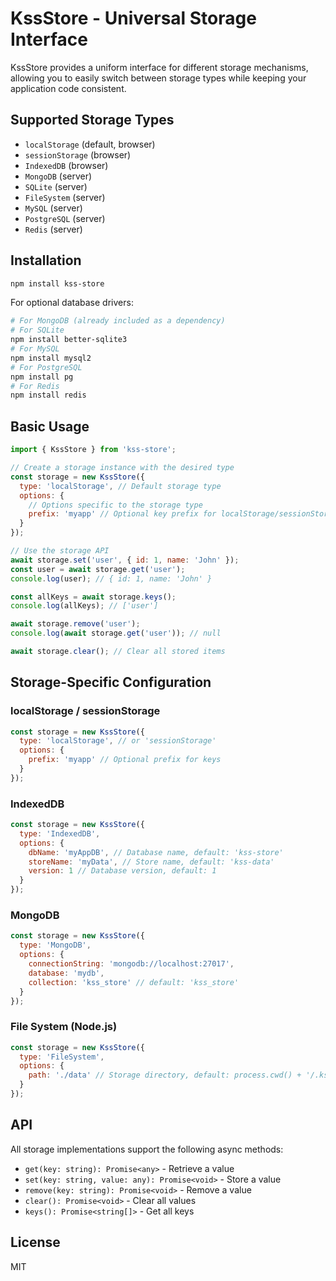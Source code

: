 # KssStore - Universal Storage Interface

KssStore provides a uniform interface for different storage mechanisms, allowing you to easily switch between storage types while keeping your application code consistent.

## Supported Storage Types

- `localStorage` (default, browser)
- `sessionStorage` (browser)
- `IndexedDB` (browser)
- `MongoDB` (server)
- `SQLite` (server)
- `FileSystem` (server)
- `MySQL` (server)
- `PostgreSQL` (server)
- `Redis` (server)

## Installation

```bash
npm install kss-store
```

For optional database drivers:

```bash
# For MongoDB (already included as a dependency)
# For SQLite
npm install better-sqlite3
# For MySQL
npm install mysql2
# For PostgreSQL
npm install pg
# For Redis
npm install redis
```

## Basic Usage

```javascript
import { KssStore } from 'kss-store';

// Create a storage instance with the desired type
const storage = new KssStore({
  type: 'localStorage', // Default storage type
  options: {
    // Options specific to the storage type
    prefix: 'myapp' // Optional key prefix for localStorage/sessionStorage
  }
});

// Use the storage API
await storage.set('user', { id: 1, name: 'John' });
const user = await storage.get('user');
console.log(user); // { id: 1, name: 'John' }

const allKeys = await storage.keys();
console.log(allKeys); // ['user']

await storage.remove('user');
console.log(await storage.get('user')); // null

await storage.clear(); // Clear all stored items
```

## Storage-Specific Configuration

### localStorage / sessionStorage

```javascript
const storage = new KssStore({
  type: 'localStorage', // or 'sessionStorage'
  options: {
    prefix: 'myapp' // Optional prefix for keys
  }
});
```

### IndexedDB

```javascript
const storage = new KssStore({
  type: 'IndexedDB',
  options: {
    dbName: 'myAppDB', // Database name, default: 'kss-store'
    storeName: 'myData', // Store name, default: 'kss-data'
    version: 1 // Database version, default: 1
  }
});
```

### MongoDB

```javascript
const storage = new KssStore({
  type: 'MongoDB',
  options: {
    connectionString: 'mongodb://localhost:27017',
    database: 'mydb',
    collection: 'kss_store' // default: 'kss_store'
  }
});
```

### File System (Node.js)

```javascript
const storage = new KssStore({
  type: 'FileSystem',
  options: {
    path: './data' // Storage directory, default: process.cwd() + '/.kss-store'
  }
});
```

## API

All storage implementations support the following async methods:

- `get(key: string): Promise<any>` - Retrieve a value
- `set(key: string, value: any): Promise<void>` - Store a value
- `remove(key: string): Promise<void>` - Remove a value
- `clear(): Promise<void>` - Clear all values
- `keys(): Promise<string[]>` - Get all keys

## License

MIT
